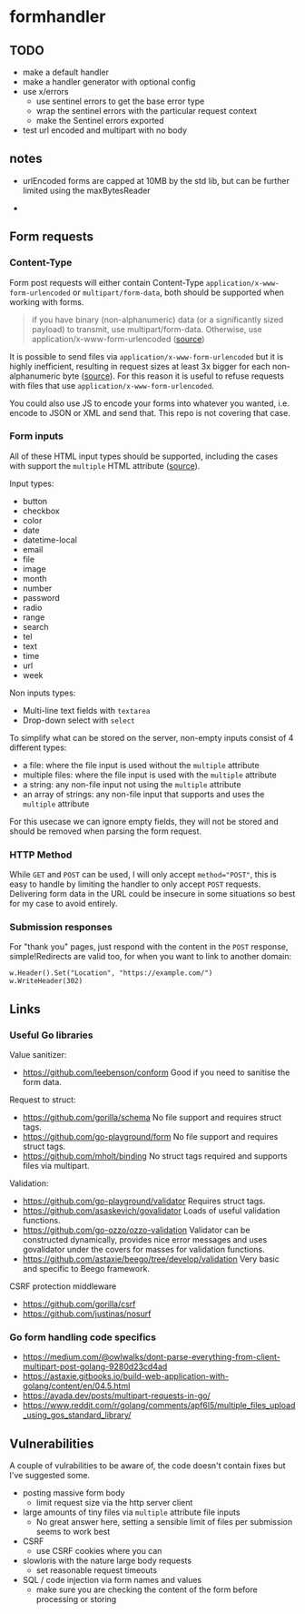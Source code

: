 # formhandler

## TODO

- make a default handler
- make a handler generator with optional config
- use x/errors
  - use sentinel errors to get the base error type
  - wrap the sentinel errors with the particular request context
  - make the Sentinel errors exported
- test url encoded and multipart with no body

## notes

- urlEncoded forms are capped at 10MB by the std lib, but can be further limited using the maxBytesReader

-

## Form requests

### Content-Type

Form post requests will either contain Content-Type `application/x-www-form-urlencoded` or `multipart/form-data`, both should be supported when working with forms.

> if you have binary (non-alphanumeric) data (or a significantly sized payload) to transmit, use multipart/form-data. Otherwise, use application/x-www-form-urlencoded ([source](https://developer.mozilla.org/en-US/docs/Web/HTTP/Headers/Content-Type))

It is possible to send files via `application/x-www-form-urlencoded` but it is highly inefficient, resulting in request sizes at least 3x bigger for each non-alphanumeric byte ([source](https://stackoverflow.com/questions/4007969/application-x-www-form-urlencoded-or-multipart-form-data)).
For this reason it is useful to refuse requests with files that use `application/x-www-form-urlencoded`.

You could also use JS to encode your forms into whatever you wanted, i.e. encode to JSON or XML and send that.
This repo is not covering that case.

### Form inputs

All of these HTML input types should be supported, including the cases with support the `multiple` HTML attribute ([source](https://developer.mozilla.org/en-US/docs/Web/HTML/Element/input)).

Input types:

- button
- checkbox
- color
- date
- datetime-local
- email
- file
- image
- month
- number
- password
- radio
- range
- search
- tel
- text
- time
- url
- week

Non inputs types:

- Multi-line text fields with `textarea`
- Drop-down select with `select`

To simplify what can be stored on the server, non-empty inputs consist of 4 different types:

- a file: where the file input is used without the `multiple` attribute
- multiple files: where the file input is used with the `multiple` attribute
- a string: any non-file input not using the `multiple` attribute
- an array of strings: any non-file input that supports and uses the `multiple` attribute

For this usecase we can ignore empty fields, they will not be stored and should be removed when parsing the form request.

### HTTP Method

While `GET` and `POST` can be used, I will only accept `method="POST"`, this is easy to handle by limiting the handler to only accept `POST` requests. Delivering form data in the URL could be insecure in some situations so best for my case to avoid entirely.

### Submission responses

For "thank you" pages, just respond with the content in the `POST` response, simple!Redirects are valid too, for when you want to link to another domain:

    w.Header().Set("Location", "https://example.com/")
    w.WriteHeader(302)

## Links

### Useful Go libraries

Value sanitizer:

- <https://github.com/leebenson/conform> Good if you need to sanitise the form data.

Request to struct:

- <https://github.com/gorilla/schema> No file support and requires struct tags.
- <https://github.com/go-playground/form> No file support and requires struct tags.
- <https://github.com/mholt/binding> No struct tags required and supports files via multipart.

Validation:

- <https://github.com/go-playground/validator> Requires struct tags.
- <https://github.com/asaskevich/govalidator> Loads of useful validation functions.
- <https://github.com/go-ozzo/ozzo-validation> Validator can be constructed dynamically, provides nice error messages and uses govalidator under the covers for masses for validation functions.
- <https://github.com/astaxie/beego/tree/develop/validation> Very basic and specific to Beego framework.

CSRF protection middleware

- <https://github.com/gorilla/csrf>
- <https://github.com/justinas/nosurf>

### Go form handling code specifics

- <https://medium.com/@owlwalks/dont-parse-everything-from-client-multipart-post-golang-9280d23cd4ad>
- <https://astaxie.gitbooks.io/build-web-application-with-golang/content/en/04.5.html>
- <https://ayada.dev/posts/multipart-requests-in-go/>
- <https://www.reddit.com/r/golang/comments/apf6l5/multiple_files_upload_using_gos_standard_library/>

## Vulnerabilities

A couple of vulrabilities to be aware of, the code doesn't contain fixes but I've suggested some.

- posting massive form body
  - limit request size via the http server client
- large amounts of tiny files via `multiple` attribute file inputs
  - No great answer here, setting a sensible limit of files per submission seems to work best
- CSRF
  - use CSRF cookies where you can
- slowloris with the nature large body requests
  - set reasonable request timeouts
- SQL / code injection via form names and values
  - make sure you are checking the content of the form before processing or storing
